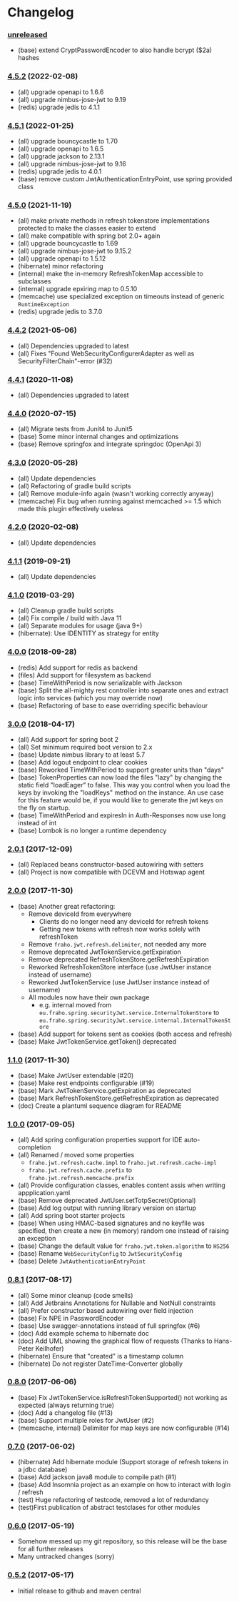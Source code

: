 # Changelog

### [unreleased]
* (base) extend CryptPasswordEncoder to also handle bcrypt ($2a) hashes

### [4.5.2] (2022-02-08)
* (all) upgrade openapi to 1.6.6
* (all) upgrade nimbus-jose-jwt to 9.19
* (redis) upgrade jedis to 4.1.1

### [4.5.1] (2022-01-25)
* (all) upgrade bouncycastle to 1.70
* (all) upgrade openapi to 1.6.5
* (all) upgrade jackson to 2.13.1
* (all) upgrade nimbus-jose-jwt to 9.16
* (redis) upgrade jedis to 4.0.1
* (base) remove custom JwtAuthenticationEntryPoint, use spring provided class

### [4.5.0] (2021-11-19)
* (all) make private methods in refresh tokenstore implementations protected to make the classes easier to extend
* (all) make compatible with spring bot 2.0+ again
* (all) upgrade bouncycastle to 1.69
* (all) upgrade nimbus-jose-jwt to 9.15.2
* (all) upgrade openapi to 1.5.12
* (hibernate) minor refactoring
* (internal) make the in-memory RefreshTokenMap accessible to subclasses
* (internal) upgrade epxiring map to 0.5.10
* (memcache) use specialized exception on timeouts instead of generic `RuntimeException`
* (redis) upgrade jedis to 3.7.0

### [4.4.2] (2021-05-06)
* (all) Dependencies upgraded to latest
* (all) Fixes "Found WebSecurityConfigurerAdapter as well as SecurityFilterChain"-error (#32)

### [4.4.1] (2020-11-08)
* (all) Dependencies upgraded to latest

### [4.4.0] (2020-07-15)
* (all) Migrate tests from Junit4 to Junit5
* (base) Some minor internal changes and optimizations
* (base) Remove springfox and integrate springdoc (OpenApi 3)

### [4.3.0] (2020-05-28)
* (all) Update dependencies
* (all) Refactoring of gradle build scripts
* (all) Remove module-info again (wasn't working correctly anyway)
* (memcache) Fix bug when running against memcached >= 1.5 which made this plugin effectively useless

### [4.2.0] (2020-02-08)
* (all) Update dependencies

### [4.1.1] (2019-09-21)
* (all) Update dependencies

### [4.1.0] (2019-03-29)
* (all) Cleanup gradle build scripts
* (all) Fix compile / build with Java 11 
* (all) Separate modules for usage (java 9+)
* (hibernate): Use IDENTITY as strategy for entity 

### [4.0.0] (2018-09-28)
* (redis) Add support for redis as backend
* (files) Add support for filesystem as backend
* (base) TimeWithPeriod is now serializable with Jackson
* (base) Split the all-mighty rest controller into separate ones and extract logic into services (which you may override now)
* (base) Refactoring of base to ease overriding specific behaviour

### [3.0.0] (2018-04-17)
* (all) Add support for spring boot 2
* (all) Set minimum required boot version to 2.x
* (base) Update nimbus library to at least 5.7
* (base) Add logout endpoint to clear cookies
* (base) Reworked TimeWithPeriod to support greater units than "days"
* (base) TokenProperties can now load the files "lazy" by changing the static field "loadEager" to false. This way you control when you load the keys by invoking the "loadKeys" method on the instance. An use case for this feature would be, if you would like to generate the jwt keys on the fly on startup.
* (base) TimeWithPeriod and expiresIn in Auth-Responses now use long instead of int
* (base) Lombok is no longer a runtime dependency

### [2.0.1] (2017-12-09)
* (all) Replaced beans constructor-based autowiring with setters
* (all) Project is now compatible with DCEVM and Hotswap agent

### [2.0.0] (2017-11-30)
* (base) Another great refactoring:
  * Remove deviceId from everywhere
    * Clients do no longer need any deviceId for refresh tokens
    * Getting new tokens with refresh now works solely with refreshToken
  * Remove ```fraho.jwt.refresh.delimiter```, not needed any more
  * Remove deprecated JwtTokenService.getExpiration
  * Remove deprecated RefreshTokenStore.getRefreshExpiration
  * Reworked RefreshTokenStore interface (use JwtUser instance instead of username)
  * Reworked JwtTokenService (use JwtUser instance instead of username)
  * All modules now have their own package
    * e.g. internal moved from ```eu.fraho.spring.securityJwt.service.InternalTokenStore``` to ```eu.fraho.spring.securityJwt.service.internal.InternalTokenStore```
* (base) Add support for tokens sent as cookies (both access and refresh)
* (base) Make JwtTokenService.getToken() deprecated

### [1.1.0] (2017-11-30)
* (base) Make JwtUser extendable (#20)
* (base) Make rest endpoints configurable (#19)
* (base) Mark JwtTokenService.getExpiration as deprecated
* (base) Mark RefreshTokenStore.getRefreshExpiration as deprecated
* (doc) Create a plantuml sequence diagram for README

### [1.0.0] (2017-09-05)
* (all) Add spring configuration properties support for IDE auto-completion
* (all) Renamed / moved some properties
  * ```fraho.jwt.refresh.cache.impl``` to ```fraho.jwt.refresh.cache-impl```
  * ```fraho.jwt.refresh.cache.prefix``` to ```fraho.jwt.refresh.memcache.prefix```
* (all) Provide configuration classes, enables content assis when writing appplication.yaml
* (base) Remove deprecated JwtUser.setTotpSecret(Optional)
* (base) Add log output with running library version on startup
* (all) Add spring boot starter projects
* (base) When using HMAC-based signatures and no keyfile was specified, then create a new (in memory) random one instead of raising an exception
* (base) Change the default value for ```fraho.jwt.token.algorithm``` to ```HS256```
* (base) Rename ```WebSecurityConfig``` to ```JwtSecurityConfig```
* (base) Delete ```JwtAuthenticationEntryPoint```

### [0.8.1] (2017-08-17)
* (all) Some minor cleanup (code smells)
* (all) Add Jetbrains Annotations for Nullable and NotNull constraints
* (all) Prefer constructor based autowiring over field injection
* (base) Fix NPE in PasswordEncoder
* (base) Use swagger-annotations instead of full springfox (#6)
* (doc) Add example schema to hibernate doc
* (doc) Add UML showing the graphical flow of requests (Thanks to Hans-Peter Keilhofer)
* (hibernate) Ensure that "created" is a timestamp column
* (hibernate) Do not register DateTime-Converter globally

### [0.8.0] (2017-06-06)
* (base) Fix JwtTokenService.isRefreshTokenSupported() not working as expected (always returning true)
* (doc) Add a changelog file (#13)
* (base) Support multiple roles for JwtUser (#2)
* (memcache, internal) Delimiter for map keys are now configurable (#14)

### [0.7.0] (2017-06-02)
* (hibernate) Add hibernate module (Support storage of refresh tokens in a jdbc database)
* (base) Add jackson java8 module to compile path (#1)
* (base) Add Insomnia project as an example on how to interact with login / refresh
* (test) Huge refactoring of testcode, removed a lot of redundancy
* (test)First publication of abstract testclases for other modules

### [0.6.0] (2017-05-19)
* Somehow messed up my git repository, so this release will be the base for all further releases
* Many untracked changes (sorry)

### [0.5.2] (2017-05-17)
* Initial release to github and maven central


[unreleased]: https://github.com/bratkartoffel/security-jwt/compare/4.5.2...develop
[4.5.2]: https://github.com/bratkartoffel/security-jwt/compare/4.5.1...4.5.2
[4.5.1]: https://github.com/bratkartoffel/security-jwt/compare/4.5.0...4.5.1
[4.5.0]: https://github.com/bratkartoffel/security-jwt/compare/4.4.2...4.5.0
[4.4.2]: https://github.com/bratkartoffel/security-jwt/compare/4.4.1...4.4.2
[4.4.1]: https://github.com/bratkartoffel/security-jwt/compare/4.4.0...4.4.1
[4.4.0]: https://github.com/bratkartoffel/security-jwt/compare/4.3.0...4.4.0
[4.3.0]: https://github.com/bratkartoffel/security-jwt/compare/4.2.0...4.3.0
[4.2.0]: https://github.com/bratkartoffel/security-jwt/compare/4.1.1...4.2.0
[4.1.1]: https://github.com/bratkartoffel/security-jwt/compare/4.1.0...4.1.1
[4.1.0]: https://github.com/bratkartoffel/security-jwt/compare/4.0.0...4.1.0
[4.0.0]: https://github.com/bratkartoffel/security-jwt/compare/3.0.0...4.0.0
[3.0.0]: https://github.com/bratkartoffel/security-jwt/compare/2.0.1...3.0.0
[2.0.1]: https://github.com/bratkartoffel/security-jwt/compare/2.0.0...2.0.1
[2.0.0]: https://github.com/bratkartoffel/security-jwt/compare/1.1.0...2.0.0
[1.1.0]: https://github.com/bratkartoffel/security-jwt/compare/1.0.0...1.1.0
[1.0.0]: https://github.com/bratkartoffel/security-jwt/compare/0.8.1...1.0.0
[0.8.1]: https://github.com/bratkartoffel/security-jwt/compare/0.8.0...0.8.1
[0.8.0]: https://github.com/bratkartoffel/security-jwt/compare/0.7.0...0.8.0
[0.7.0]: https://github.com/bratkartoffel/security-jwt/compare/0.6.0...0.7.0
[0.6.0]: https://github.com/bratkartoffel/security-jwt/compare/0.5.2...0.6.0
[0.5.2]: https://github.com/bratkartoffel/security-jwt/tree/0.5.2

